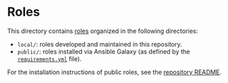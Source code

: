 # Roles

This directory contains [roles](https://docs.ansible.com/ansible/latest/user_guide/playbooks_reuse_roles.html) organized
in the following directories:

- `local/`: roles developed and maintained in this repository.
- `public/`: roles installed via Ansible Galaxy (as defined by the [`requirements.yml`](requirements.yml) file).

For the installation instructions of public roles, see the [repository README](../README.md).
